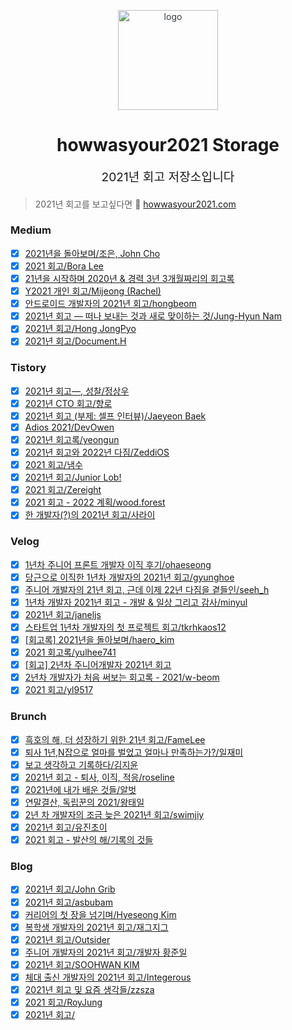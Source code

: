 <p align="center" style="color: #343a40">
  <img src="https://user-images.githubusercontent.com/9082598/147968108-7bdfa706-e1cc-44db-b54b-c44f65de2e33.jpg" alt="logo" height="160px">
  <h1 align="center">howwasyour2021 Storage</h1>
</p>
<p align="center" style="font-size: 1.2rem;">2021년 회고 저장소입니다</p>

> 2021년 회고를 보고싶다면 🚀 [howwasyour2021.com](https://howwasyour2021.com)


### Medium
- [x] [2021년을 돌아보며/조은, John Cho](https://euncho.medium.com/2021%EB%85%84%EC%9D%84-%EB%8F%8C%EC%95%84%EB%B3%B4%EB%A9%B0-58c1bf88b44b)
- [x] [2021 회고/Bora Lee](https://violetboralee.medium.com/2021-%ED%9A%8C%EA%B3%A0-20616cec9f2d?p=20616cec9f2d)
- [x] [21년을 시작하며 2020년 & 경력 3년 3개월짜리의 회고록](https://geniusk.medium.com/21%EB%85%84%EC%9D%84-%EC%8B%9C%EC%9E%91%ED%95%98%EB%A9%B0-2020%EB%85%84-%EA%B2%BD%EB%A0%A5-3%EB%85%84-3%EA%B0%9C%EC%9B%94%EC%A7%9C%EB%A6%AC%EC%9D%98-%ED%9A%8C%EA%B3%A0%EB%A1%9D-3e5cca831a48)
- [x] [Y2021 개인 회고/Mijeong (Rachel)](https://mjspring.medium.com/y2021-%EA%B0%9C%EC%9D%B8-%ED%9A%8C%EA%B3%A0-5fae6b8d6077?p=5fae6b8d6077)
- [x] [안드로이드 개발자의 2021년 회고/hongbeom](https://hongbeomi.medium.com/%EC%95%88%EB%93%9C%EB%A1%9C%EC%9D%B4%EB%93%9C-%EA%B0%9C%EB%B0%9C%EC%9E%90%EC%9D%98-2021%EB%85%84-%ED%9A%8C%EA%B3%A0-79b38173127d)
- [x] [2021년 회고 — 떠나 보내는 것과 새로 맞이하는 것/Jung-Hyun Nam](https://cloudeveloper.net/2021%EB%85%84-%ED%9A%8C%EA%B3%A0-%EB%96%A0%EB%82%98-%EB%B3%B4%EB%82%B4%EB%8A%94-%EA%B2%83%EA%B3%BC-%EC%83%88%EB%A1%9C-%EB%A7%9E%EC%9D%B4%ED%95%98%EB%8A%94-%EA%B2%83-a6a4adef761e)
- [x] [2021년 회고/Hong JongPyo](https://honor-driven.dev/2021%EB%85%84-%ED%9A%8C%EA%B3%A0-144643540bba)
- [x] [2021년 회고/Document.H](https://medium.com/h-document/2021%EB%85%84-%ED%9A%8C%EA%B3%A0-1e50c1c73760)

### Tistory
- [x] [2021년 회고―, 성찰/정상우](https://pronist.tistory.com/159)
- [x] [2021년 CTO 회고/향로](https://jojoldu.tistory.com/626)
- [x] [2021년 회고 (부제: 셀프 인터뷰)/Jaeyeon Baek](https://jybaek.tistory.com/945)
- [x] [Adios 2021/DevOwen](https://devowen.com/433)
- [x] [2021년 회고록/yeongun](https://yeongunheo.tistory.com/entry/%F0%9F%92%BB2021%EB%85%84-%ED%9A%8C%EA%B3%A0%EB%A1%9D)
- [x] [2021년 회고와 2022년 다짐/ZeddiOS](https://zeddios.tistory.com/1330)
- [x] [2021 회고/냄수](https://nsios.tistory.com/172)
- [x] [2021년 회고/Junior Lob!](https://lob-dev.tistory.com/entry/2021%EB%85%84-%ED%9A%8C%EA%B3%A0)
- [x] [2021 회고/Zereight](https://zereight.tistory.com/1147)
- [x] [2021 회고 - 2022 계획/wood.forest](https://woodforest.tistory.com/851)
- [x] [한 개발자(?)의 2021년 회고/사라이](https://saranf-click.tistory.com/29?category=871408)

### Velog
- [x] [1년차 주니어 프론트 개발자 이직 후기/ohaeseong](https://velog.io/@ohaeseong/1%EB%85%84%EC%B0%A8-%EC%A3%BC%EB%8B%88%EC%96%B4-%ED%94%84%EB%A1%A0%ED%8A%B8-%EA%B0%9C%EB%B0%9C%EC%9E%90-%EC%9D%B4%EC%A7%81-%ED%9B%84%EA%B8%B0)
- [x] [당근으로 이직한 1년차 개발자의 2021년 회고/gyunghoe](https://velog.io/@gyunghoe/%EB%8B%B9%EA%B7%BC%EC%9C%BC%EB%A1%9C-%EC%9D%B4%EC%A7%81%ED%95%9C-1%EB%85%84%EC%B0%A8-%EA%B0%9C%EB%B0%9C%EC%9E%90%EC%9D%98-2021%EB%85%84-%ED%9A%8C%EA%B3%A0)
- [x] [주니어 개발자의 21년 회고, 근데 이제 22년 다짐을 곁들인/seeh_h](https://velog.io/@seeh_h/21%EB%85%84-%ED%9A%8C%EA%B3%A0)
- [x] [1년차 개발자 2021년 회고 - 개발 & 일상 그리고 감사/minyul](https://velog.io/@minyul/2021%EB%85%84-%ED%9A%8C%EA%B3%A0)
- [x] [2021년 회고/janeljs](https://velog.io/@janeljs/2021%EB%85%84-%ED%9A%8C%EA%B3%A0)
- [x] [스타트업 1년차 개발자의 첫 프로젝트 회고/tkrhkaos12](https://velog.io/@tkrhkaos12/%EC%8A%A4%ED%83%80%ED%8A%B8%EC%97%85-1%EB%85%84%EC%B0%A8-%EA%B0%9C%EB%B0%9C%EC%9E%90%EC%9D%98-%EC%B2%AB-%ED%94%84%EB%A1%9C%EC%A0%9D%ED%8A%B8-%ED%9A%8C%EA%B3%A0)
- [x] [[회고록] 2021년을 돌아보며/haero_kim](https://velog.io/@haero_kim/%ED%9A%8C%EA%B3%A0%EB%A1%9D-2021%EB%85%84%EC%9D%84-%EB%8F%8C%EC%95%84%EB%B3%B4%EB%A9%B0)
- [x] [2021 회고록/yulhee741](https://velog.io/@yulhee741/2021-%ED%9A%8C%EA%B3%A0%EB%A1%9D)
- [x] [[회고] 2년차 주니어개발자 2021년 회고](https://velog.io/@kimyeji203/%ED%9A%8C%EA%B3%A0-2%EB%85%84%EC%B0%A8-%EC%A3%BC%EB%8B%88%EC%96%B4%EA%B0%9C%EB%B0%9C%EC%9E%90-2021%EB%85%84-%ED%9A%8C%EA%B3%A0)
- [x] [2년차 개발자가 처음 써보는 회고록 - 2021/w-beom](https://velog.io/@w-beom/1.5%EB%85%84%EC%B0%A8-%EA%B0%9C%EB%B0%9C%EC%9E%90%EA%B0%80-%EC%B2%98%EC%9D%8C-%EC%8D%A8%EB%B3%B4%EB%8A%94-%ED%9A%8C%EA%B3%A0%EB%A1%9D-2021)
- [x] [2021 회고/yl9517](https://velog.io/@yl9517/2021-%ED%9A%8C%EA%B3%A0) 

### Brunch
- [x] [흑호의 해, 더 성장하기 위한 21년 회고/FameLee](https://brunch.co.kr/@famelee/51)
- [x] [퇴사 1년,N잡으로 얼마를 벌었고 얼마나 만족하는가?/일재미](https://brunch.co.kr/@dailylifefun/27)
- [x] [보고 생각하고 기록하다/김지윤](https://brunch.co.kr/@outlines/60)
- [x] [2021년 회고 - 퇴사, 이직, 적응/roseline](https://brunch.co.kr/@roseline/29)
- [x] [2021년에 내가 배운 것들/알벗](https://brunch.co.kr/@albertlee12uqzv/38)
- [x] [연말결산, 독립꾼의 2021/왕태일](https://brunch.co.kr/@theking/20)
- [x] [2년 차 개발자의 조금 늦은 2021년 회고/swimjiy](https://brunch.co.kr/@swimjiy/38)
- [x] [2021년 회고/유진초이](https://brunch.co.kr/@eugeen/5)
- [x] [2021 회고 - 발산의 해/기록의 것들](https://brunch.co.kr/@billower/21)

### Blog 
- [x] [2021년 회고/John Grib](https://johngrib.github.io/wiki/review/2021/)
- [x] [2021년 회고/asbubam](https://blog.2dal.com/2021/12/29/2021%eb%85%84-%ed%9a%8c%ea%b3%a0/)
- [x] [커리어의 첫 장을 넘기며/Hyeseong Kim](https://blog.cometkim.kr/posts/the-first-page-of-my-career/)
- [x] [복학생 개발자의 2021년 회고/재그지그](https://wormwlrm.github.io/2021/12/29/2021-Retrospect.html)
- [x] [2021년 회고/Outsider](https://blog.outsider.ne.kr/1575)
- [x] [주니어 개발자의 2021년 회고/개발자 황준일](https://junilhwang.github.io/TIL/Review/2021-year/end/)
- [x] [2021년 회고/SOOHWAN KIM](https://sooftware.io/2021)
- [x] [체대 출신 개발자의 2021년 회고/Integerous](https://ryan-han.com/post/memoirs/memoirs2021/)
- [x] [2021년 회고 및 요즘 생각들/zzsza](https://zzsza.github.io/)
- [x] [2021 회고/RoyJung](https://roy-jung.github.io/211231-review-2021/)
- [x] [2021년 회고/](https://kimtoma.com/2021/12/31/retrospective-2021/)
